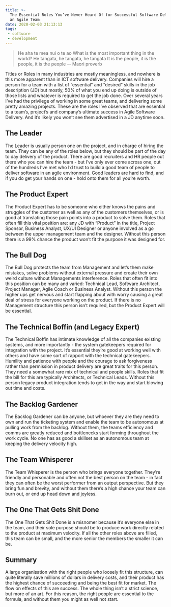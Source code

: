 ```yaml
---
title: >-
  The Essential Roles You’ve Never Heard Of for Successful Software Delivery in
  an Agile Team
date: 2020-02-03 21:13:13
tags:
 - software
 - development
---
```


> He aha te mea nui o te ao
> What is the most important thing in the world?
> He tangata, he tangata, he tangata
> It is the people, it is the people, it is the people
> -- Maori proverb

Titles or Roles in many industries are mostly meaningless, and nowhere is this more apparent than in ICT software delivery. Companies will hire a person for a team with a list of “essential” and “desired” skills in the job description (JD) but mostly, 50% of what you end up doing is outside of those lists and whatever is required to get the job done. Over several years I’ve had the privilege of working in some great teams, and delivering some pretty amazing projects. These are the roles I’ve observed that are essential to a team’s, project’s and company’s ultimate success in Agile Software Delivery. And it’s likely you won’t see them advertised in a JD anytime soon.

## The Leader

The Leader is usually person one on the project, and in charge of hiring the team. They can be any of the roles below, but they should be part of the day to day delivery of the product. There are good recruiters and HR people out there who you can hire the team - but I’ve only ever come across one, out of the hundreds I’ve met who I’d trust to build a good team of people to deliver software in an agile environment. Good leaders are hard to find, and if you do get your hands on one - hold onto them for all you’re worth.

## The Product Expert

The Product Expert has to be someone who either knows the pains and struggles of the customer as well as any of the customers themselves, or is good at translating those pain points into a product to solve them. Roles that often fill this vital position are: any JD with “Product” in the title, Project Sponsor, Business Analyst, UX/UI Designer or anyone involved as a go between the upper management team and the designer. Without this person there is a 99% chance the product won’t fit the purpose it was designed for.

## The Bull Dog

The Bull Dog protects the team from Management and let’s them make mistakes, solve problems without external pressure and create their own weird culture without Managements interference. Roles that often fit into this position can be many and varied: Technical Lead, Software Architect, Project Manager, Agile Coach or Business Analyst. Without this person the higher ups get nervous and start flapping about with worry causing a great deal of stress for everyone working on the product. If there is no Management structure  this person isn’t required, but the Product Expert will be essential.

## The Technical Boffin (and Legacy Expert)

The Technical Boffin has intimate knowledge of all the companies existing systems, and more importantly - the system gatekeepers required for integration with the project. It’s essential they’re good at working well with others and have some sort of rapport with the technical gatekeepers. Humility and patience with people and the courage to ask forgiveness rather than permission in product delivery are great traits for this person. They need a somewhat rare mix of technical and people skills. Roles that fit the bill for this are typically Architects, or Technical Leads. Without this person legacy product integration tends to get in the way and start blowing out time and costs.

## The Backlog Gardener

The Backlog Gardener can be anyone, but whoever they are they need to own and run the ticketing system and enable the team to be autonomous at pulling work from the backlog. Without them, the teams efficiency and comms are greatly reduced and bottlenecks start forming throughout the work cycle. No one has as good a skillset as an autonomous team at keeping the delivery velocity high.

## The Team Whisperer

The Team Whisperer is the person who brings everyone together. They’re friendly and personable and often not the best person on the team - in fact they can often be the worst performer from an output perspective. But they bring fun and brevity, and without them there’s a high chance your team can burn out, or end up head down and joyless.

## The One That Gets Shit Done

The One That Gets Shit Done is a misnomer because it’s everyone else in the team, and their sole purpose should be to produce work directly related to the product at maximum velocity. If all the other roles above are filled, this team can be small, and the more senior the members the smaller it can be.

## Summary

A large organisation with the right people who loosely fit this structure, can quite literally save millions of dollars in delivery costs, and their product has the highest chance of succeeding and being the best fit for market. The flow on effects of this are success. The whole thing isn’t a strict science, but more of an art. For this reason, the right people are essential to the formula, and without them you might as well not start.
